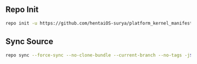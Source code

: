 ## Repo Init ##
```bash
repo init -u https://github.com/hentaiOS-surya/platform_kernel_manifest.git -b master
```
## Sync Source ##
```bash
repo sync --force-sync --no-clone-bundle --current-branch --no-tags -j$(nproc --all)
```
